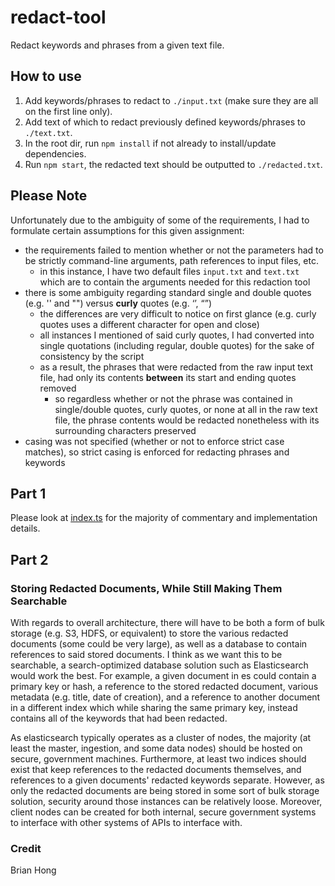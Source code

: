 # redact-tool

Redact keywords and phrases from a given text file.

## How to use
1. Add keywords/phrases to redact to `./input.txt` (make sure they are all on the first line only).
2. Add text of which to redact previously defined keywords/phrases to `./text.txt`.
3. In the root dir, run `npm install` if not already to install/update dependencies.
4. Run `npm start`, the redacted text should be outputted to `./redacted.txt`.


## Please Note

Unfortunately due to the ambiguity of some of the requirements, I had to formulate certain assumptions for this given assignment:
- the requirements failed to mention whether or not the parameters had to be strictly command-line arguments, path references to input files, etc.
  - in this instance, I have two default files `input.txt` and `text.txt` which are to contain the arguments needed for this redaction tool
- there is some ambiguity regarding standard single and double quotes (e.g. '' and "") versus **curly** quotes (e.g. ‘’, “”)
  - the differences are very difficult to notice on first glance (e.g. curly quotes uses a different character for open and close)
  - all instances I mentioned of said curly quotes, I had converted into single quotations (including regular, double quotes) for the sake of consistency by the script
  - as a result, the phrases that were redacted from the raw input text file, had only its contents **between** its start and ending quotes removed
    - so regardless whether or not the phrase was contained in single/double quotes, curly quotes, or none at all in the raw text file, the phrase contents would be redacted nonetheless with its surrounding characters preserved
- casing was not specified (whether or not to enforce strict case matches), so strict casing is enforced for redacting phrases and keywords

## Part 1

Please look at [index.ts](./index.ts) for the majority of commentary and implementation details.

## Part 2

### Storing Redacted Documents, While Still Making Them Searchable

With regards to overall architecture, there will have to be both a form of bulk storage (e.g. S3, HDFS, or equivalent) to store the various redacted documents (some could be very large), as well as a database to contain references to said stored documents. I think as we want this to be searchable, a search-optimized database solution such as Elasticsearch would work the best. For example, a given document in es could contain a primary key or hash, a reference to the stored redacted document, various metadata (e.g. title, date of creation), and a reference to another document in a different index which while sharing the same primary key, instead contains all of the keywords that had been redacted.

As elasticsearch typically operates as a cluster of nodes, the majority (at least the master, ingestion, and some data nodes) should be hosted on secure, government machines. Furthermore, at least two indices should exist that keep references to the redacted documents themselves, and references to a given documents' redacted keywords separate. However, as only the redacted documents are being stored in some sort of bulk storage solution, security around those instances can be relatively loose. Moreover, client nodes can be created for both internal, secure government systems to interface with other systems of APIs to interface with.


### Credit

Brian Hong

